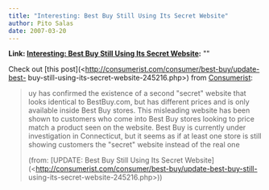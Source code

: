 ```yaml
---
title: "Interesting: Best Buy Still Using Its Secret Website"
author: Pito Salas
date: 2007-03-20
---
```


**Link: [Interesting: Best Buy Still Using Its Secret Website](None):** ""

Check out [this post](<http://consumerist.com/consumer/best-buy/update-best-
buy-still-using-its-secret-website-245216.php>) from
[Consumerist](<http://www.consumerist.com>):

> uy has confirmed the existence of a second "secret" website that looks
> identical to BestBuy.com, but has different prices and is only available
> inside Best Buy stores. This misleading website has been shown to customers
> who come into Best Buy stores looking to price match a product seen on the
> website. Best Buy is currently under investigation in Connecticut, but it
> seems as if at least one store is still showing customers the "secret"
> website instead of the real one
>
> (from: [UPDATE: Best Buy Still Using Its Secret
> Website](<http://consumerist.com/consumer/best-buy/update-best-buy-still-
> using-its-secret-website-245216.php>))


